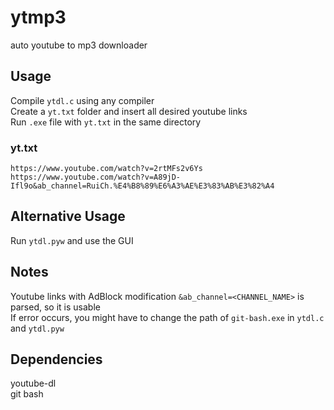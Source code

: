 # ytmp3
auto youtube to mp3 downloader

## Usage  
Compile `ytdl.c` using any compiler  
Create a `yt.txt` folder and insert all desired youtube links  
Run `.exe` file with `yt.txt` in the same directory  
### yt.txt
```
https://www.youtube.com/watch?v=2rtMFs2v6Ys
https://www.youtube.com/watch?v=A89jD-Ifl9o&ab_channel=RuiCh.%E4%B8%89%E6%A3%AE%E3%83%AB%E3%82%A4

```  

## Alternative Usage  
Run `ytdl.pyw` and use the GUI  

## Notes  
Youtube links with AdBlock modification `&ab_channel=<CHANNEL_NAME>` is parsed, so it is usable  
If error occurs, you might have to change the path of `git-bash.exe` in `ytdl.c` and `ytdl.pyw`   

## Dependencies  
youtube-dl  
git bash  
